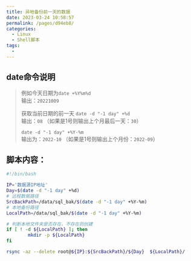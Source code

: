 ```yaml
---
title: 异地备份前一天的数据
date: 2023-03-24 10:58:57
permalink: /pages/d94eb8/
categories:
  - Linux
  - Shell脚本
tags:
  - 
---
```

## date命令说明

> 例如今天日期为`date +%Y%m%d`    
> 输出：`20221009`  
> 
> 获取当前日期的前一天 `date -d "-1 day" +%d`  
> 输出：`08` （如果是1号则输出上个月最后一天：`30`）  
> 
> `date -d "-1 day" +%Y-%m`  
> 输出为：`2022-10` （如果是1号则输出上个月份：`2022-09`）

## 脚本内容：

```bash
#!/bin/bash

IP='数据源IP地址'
Day=$(date -d "-1 day" +%d)
# 远程数据路径
SrcBackPath=/data/sql_bak/$(date -d "-1 day" +%Y-%m)
# 本地备份路径
LocalPath=/data/sql_bak/$(date -d "-1 day" +%Y-%m)

# 判断本地文件夹是否存在，不存在则创建
if [ ! -d ${LocalPath} ]; then
        mkdir -p ${LocalPath} 
fi

rsync -az --delete root@${IP}:${SrcBackPath}/${Day}  ${LocalPath}/

```

